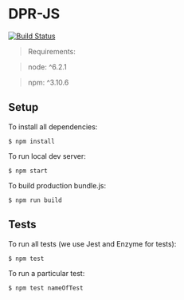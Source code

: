 # DPR-JS
[![Build Status](https://travis-ci.org/frictionlessdata/dpr-js.svg?branch=master)](https://travis-ci.org/frictionlessdata/dpr-js)

> Requirements: 

> node: ^6.2.1 

> npm: ^3.10.6

## Setup

To install all dependencies:
```
$ npm install
```

To run local dev server:
```
$ npm start
```

To build production bundle.js:
```
$ npm run build
```

## Tests

To run all tests (we use Jest and Enzyme for tests):
```
$ npm test
```

To run a particular test:
```
$ npm test nameOfTest
```
